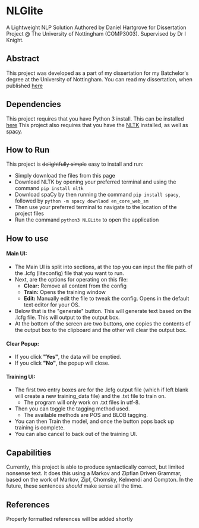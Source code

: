 # NLGlite
A Lightweight NLP Solution Authored by Daniel Hartgrove for Dissertation Project @ The University of Nottingham (COMP3003). Supervised by Dr I Knight.

## Abstract
This project was developed as a part of my dissertation for my Batchelor's degree at the University of Nottingham. You can read my dissertation, when published [here](https://www.youtube.com/watch?v=dQw4w9WgXcQ)

## Dependencies
This project requires that you have Python 3 install. This can be installed [here](https://www.python.org/downloads/)
This project also requires that you have the [NLTK](https://www.nltk.org/install.html) installed, as well as [spacy](https://spacy.io/).

## How to Run
This project is ~~delightfully simple~~ easy to install and run:
- Simply download the files from this page
- Download NLTK by opening your preferred terminal and using the command `pip install nltk`
- Download spaCy by then running the command `pip install spacy`, followed by `python -m spacy downlaod en_core_web_sm`
- Then use your preferred terminal to navigate to the location of the project files
- Run the command `python3 NLGLite` to open the application

## How to use
#### Main UI:
- The Main UI is split into sections, at the top you can input the file path of the .lcfg (liteconfig) file that you want to run.
- Next, are the options for operating on this file:
  - **Clear:** Remove all content from the config
  - **Train:** Opens the training window
  - **Edit:** Manually edit the file to tweak the config. Opens in the default text editor for your OS.
- Below that is the "generate" button. This will generate text based on the .lcfg file. This will output to the output box.
- At the bottom of the screen are two buttons, one copies the contents of the output box to the clipboard and the other will clear the output box.

#### Clear Popup:
- If you click **"Yes"**, the data will be emptied.
- If you click **"No"**, the popup will close.

#### Training UI:
- The first two entry boxes are for the .lcfg output file (which if left blank will create a new training_data file) and the .txt file to train on.
  - The program will only work on .txt files in utf-8.
- Then you can toggle the tagging method used.
  - The available methods are POS and BLOB tagging. 
- You can then Train the model, and once the button pops back up training is complete.
- You can also cancel to back out of the training UI.

## Capabilities
Currently, this project is able to produce syntactically correct, but limited nonsense text. 
It does this using a Markov and Zipfian Driven Grammar, based on the work of Markov, Zipf, Chomsky, Kelmendi and Compton.
In the future, these sentences _should_ make sense all the time.

## References
Properly formatted references will be added shortly
